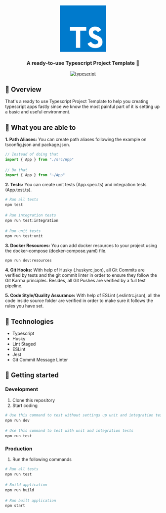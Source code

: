 <p align="center">
	<img src="./typescript_icon.png" height="150" width="150" alt="icon example" />
</p>	

<h3 align="center">
  A ready-to-use Typescript Project Template 🌉
</h3>

<p align="center">
	<a href="https://github.com/microsoft/TypeScript">
		<img alt="typescript" src="https://camo.githubusercontent.com/41c68e9f29c6caccc084e5a147e0abd5f392d9bc/68747470733a2f2f62616467656e2e6e65742f62616467652f547970655363726970742f7374726963742532302546302539462539322541412f626c7565">
	</a>
</p>

## 📌 Overview

That's a ready to use Typescript Project Template to help you creating typescript apps fastly since we know the most painful part of it is setting up a basic and useful environment.

## 🕋 What you are able to
**1. Path Aliases:** You can create path aliases following the example on tsconfig.json and package.json.
```ts
// Instead of doing that
import { App } from "./src/App"

// Do that
import { App } from "~/App"
```

**2. Tests:** You can create unit tests (App.spec.ts) and integration tests (App.test.ts).
```sh
# Run all tests
npm test

# Run integration tests
npm run test:integration

# Run unit tests
npm run test:unit
```

**3. Docker Resources:** You can add docker resources to your project using the docker-compose (docker-compose.yaml) file.
```sh
npm run dev:resources
```

**4. Git Hooks:** With help of Husky (.huskyrc.json), all Git Commits are verified by tests and the git commit linter in order to ensure they follow the Git Karma principles. Besides, all Git Pushes are verified by a full test pipeline.

**5. Code Style/Quality Assurance:** With help of ESLint (.eslintrc.json), all the code inside source folder are verified in order to make sure it follows the rules you have set.

## 🔧 Technologies

- Typescript
- Husky
- Lint Staged
- ESLint
- Jest
- Git Commit Message Linter

## 🚀 Getting started

### Development
1. Clone this repository
2. Start coding
```sh
# Use this command to test without settings up unit and integration tests
npm run dev

# Use this command to test with unit and integration tests
npm run test
```

### Production
1. Run the following commands
```sh
# Run all tests
npm run test

# Build application
npm run build

# Run built application
npm start
```
